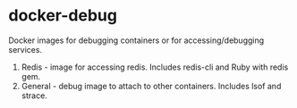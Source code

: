 # docker-debug

Docker images for debugging containers or for accessing/debugging services.

1. Redis - image for accessing redis. Includes redis-cli and Ruby with redis gem.
2. General - debug image to attach to other containers. Includes lsof and strace. 
